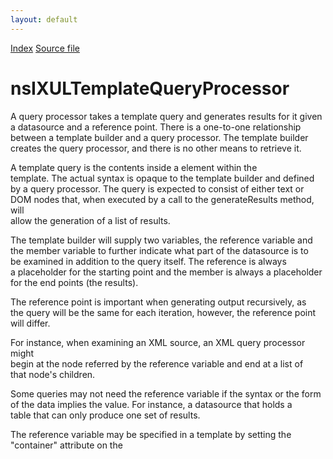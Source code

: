 ```yaml
---
layout: default
---
```

<div id='links'><a href="../index.html">Index</a>
<a href="http://dxr.mozilla.org/mozilla-central/source/dom/xul/templates/nsIXULTemplateQueryProcessor.idl">Source file</a>
</div>

# nsIXULTemplateQueryProcessor #
  
A query processor takes a template query and generates results for it given  
a datasource and a reference point. There is a one-to-one relationship  
between a template builder and a query processor. The template builder  
creates the query processor, and there is no other means to retrieve it.  
  
A template query is the contents inside a <query> element within the  
template. The actual syntax is opaque to the template builder and defined  
by a query processor. The query is expected to consist of either text or  
DOM nodes that, when executed by a call to the generateResults method, will  
allow the generation of a list of results.  
  
The template builder will supply two variables, the reference variable and  
the member variable to further indicate what part of the datasource is to  
be examined in addition to the query itself. The reference is always  
a placeholder for the starting point and the member is always a placeholder  
for the end points (the results).  
  
The reference point is important when generating output recursively, as  
the query will be the same for each iteration, however, the reference point  
will differ.  
  
For instance, when examining an XML source, an XML query processor might  
begin at the node referred by the reference variable and end at a list of  
that node's children.  
  
Some queries may not need the reference variable if the syntax or the form  
of the data implies the value. For instance, a datasource that holds a  
table that can only produce one set of results.  
  
The reference variable may be specified in a template by setting the  
"container" attribute on the <template> element to the variable to use. The  
member variable may be specified in a similar way using the "member"  
attribute, or it may be specified in the first <action> body in the  
template as the value of a uri attribute on an element. A breadth-first  
search of the first action is performed to find this element.  
  
If unspecified, the default value of the reference variable is ?uri.  
  
For example, a query might have the following syntax:  
  
(?id, ?name, ?url) from Bookmarks where parentfolder = ?start  
  
This query might generate a result for each bookmark within a given folder.  
The variable ?start would be the reference variable, while the variable ?id  
would be the member variable, since it is the unique value that identifies  
a result. Each result will have the four variables referred to defined for  
it and the values may be retrieved using the result's getBindingFor and  
getBindingObjectFor methods.  
  
The template builder must call initializeForBuilding before the other  
methods, except for translateRef. The builder will then call compileQuery  
for each query in the template to compile the queries. When results need  
to be generated, the builder will call generateResults. The  
initializeForBuilding, compileQuery and addBinding methods may not be  
called after generateResults has been called until the builder indicates  
that the generated output is being removed by calling the done method.  
  
Currently, the datasource supplied to the methods will always be an  
nsIRDFDataSource or a DOM node, and will always be the same one in between  
calls to initializeForBuilding and done.  
  

## Methods ##

### getDatasource(aDataSources, aRootNode, aIsTrusted, aBuilder, aShouldDelayBuilding) ###
  
Retrieve the datasource to use for the query processor. The list of  
datasources in a template is specified using the datasources attribute as  
a space separated list of URIs. This list is processed by the builder and  
supplied to the query processor in the aDataSources array as a list of  
nsIURI objects or nsIDOMNode objects. This method may return an object  
corresponding to these URIs and the builder will supply this object to  
other query processor methods. For example, for an XML source, the  
datasource might be an nsIDOMNode.  
  
All of these URIs are checked by the builder so it is safe to use them,  
however note that a URI that redirects may still needs to be checked to  
ensure that the document containing aRootNode may access it. This is the  
responsibility of the query processor if it needs to load the content of  
the URI.  
  
If the query processor needs to load the datasource asynchronously, it  
may set the aShouldDelayBuilding returned parameter to true to delay  
building the template content, and call the builder's Rebuild method when  
the data is available.  
  
  

#### Parameters ####

<table>

<tr>
<td>aDataSources</td>
<td>the list of nsIURI objects and/or nsIDOMNode objects  
</td>
</tr>

<tr>
<td>aRootNode</td>
<td>the root node the builder is attached to  
</td>
</tr>

<tr>
<td>aIsTrusted</td>
<td>true if the template is in a trusted document  
</td>
</tr>

<tr>
<td>aBuilder</td>
<td>the template builder  
</td>
</tr>

<tr>
<td>aShouldDelayBuilding</td>
<td>[out] whether the builder should wait to  
                                  build the content or not  
</td>
</tr>

</table>

#### Returns ####

<table>

<tr>
<td>a datasource object  
</td>
</tr>

</table>

### initializeForBuilding(aDatasource, aBuilder, aRootNode) ###
  
Initialize for query generation. This will be called before the rules are  
processed and whenever the template is rebuilt. This method must be  
called once before any of the other query processor methods except for  
translateRef.  
  
  
@throws NS_ERROR_INVALID_ARG if the datasource is not supported or  
        NS_ERROR_UNEXPECTED if generateResults has already been called.  
  

#### Parameters ####

<table>

<tr>
<td>aDatasource</td>
<td>datasource for the data  
</td>
</tr>

<tr>
<td>aBuilder</td>
<td>the template builder  
</td>
</tr>

<tr>
<td>aRootNode</td>
<td>the root node the builder is attached to  
</td>
</tr>

</table>

### done() ###
  
Called when the template builder is being destroyed so that the query  
processor can clean up any state. The query processor should remove as  
much state as possible, such as results or references to the builder.  
This method will also be called when the template is going to be rebuilt.  
  

### compileQuery(aBuilder, aQuery, aRefVariable, aMemberVariable) ###
  
Compile a query from a node. The result of this function will later be  
passed to generateResults for result generation. If null is returned,  
the query will be ignored.  
  
The template builder will call this method once for each query within  
the template, before any results can be generated using generateResults,  
but after initializeForBuilding has been called. This method should not  
be called again for the same query unless the template is rebuilt.  
  
The reference variable may be used by the query processor as a  
placeholder for the reference point, or starting point in the query.  
  
The member variable is determined from the member attribute on the  
template, or from the uri in the first action's rule if that attribute is  
not present. A rule processor may use the member variable as a hint to  
indicate what variable is expected to contain the results.  
  
  
  

#### Parameters ####

<table>

<tr>
<td>aBuilder</td>
<td>the template builder  
</td>
</tr>

<tr>
<td>aQuery</td>
<td><query> node to compile  
</td>
</tr>

<tr>
<td>aRefVariable</td>
<td>the reference variable  
</td>
</tr>

<tr>
<td>aMemberVariable</td>
<td>the member variable  
</td>
</tr>

</table>

#### Returns ####

<table>

<tr>
<td>a compiled query object  
</td>
</tr>

</table>

### generateResults(aDatasource, aRef, aQuery) ###
  
Generate the results of a query and return them in an enumerator. The  
enumerator must contain nsIXULTemplateResult objects. If there are no  
results, an empty enumerator must be returned.  
  
The datasource will be the same as the one passed to the earlier  
initializeForBuilding method. The context reference (aRef) is a reference  
point used when calculating results.  
  
The value of aQuery must be the result of a previous call to compileQuery  
from this query processor. This method may be called multiple times,  
typically with different values for aRef.  
  
  
  
@throws NS_ERROR_INVALID_ARG if aQuery is invalid  
  

#### Parameters ####

<table>

<tr>
<td>aDatasource</td>
<td>datasource for the data  
</td>
</tr>

<tr>
<td>aRef</td>
<td>context reference value used as a starting point  
</td>
</tr>

<tr>
<td>aQuery</td>
<td>the compiled query returned from query compilation  
</td>
</tr>

</table>

#### Returns ####

<table>

<tr>
<td>an enumerator of nsIXULTemplateResult objects as the results  
</td>
</tr>

</table>

### addBinding(aRuleNode, aVar, aRef, aExpr) ###
  
Add a variable binding for a particular rule. A binding allows an  
additional variable to be set for a result, outside of those defined  
within the query. These bindings are always optional, in that they will  
never affect the results generated.  
  
This function will never be called after generateResults. Any bindings  
that were added should be applied to each result when the result's  
ruleMatched method is called, since the bindings are different for each  
rule.  
  
The reference aRef may be used to determine the reference when  
calculating the value for the binding, for example when a value should  
depend on the value of another variable.  
  
The syntax of the expression aExpr is defined by the query processor. If  
the syntax is invalid, the binding should be ignored. Only fatal errors  
should be thrown, or NS_ERROR_UNEXPECTED if generateResults has already  
been called.  
  
As an example, if the reference aRef is the variable '?count' which  
holds the value 5, and the expression aExpr is the string '+2', the value  
of the variable aVar would be 7, assuming the query processor considers  
the syntax '+2' to mean add two to the reference.  
  
  

#### Parameters ####

<table>

<tr>
<td>aRuleNode</td>
<td>rule to add the binding to  
</td>
</tr>

<tr>
<td>aVar</td>
<td>variable that will be bound  
</td>
</tr>

<tr>
<td>aRef</td>
<td>variable that holds reference value  
</td>
</tr>

<tr>
<td>aExpr</td>
<td>expression used to compute the value to assign  
</td>
</tr>

</table>

### translateRef(aDatasource, aRefString) ###
  
Translate a ref attribute string into a result. This is used as the  
reference point by the template builder when generating the first level  
of content. For recursive generation, the result from the parent  
generation phase will be used directly as the reference so a translation  
is not needed. This allows all levels to be generated using objects that  
all implement the nsIXULTemplateResult interface.  
  
This method may be called before initializeForBuilding, so the  
implementation may use the supplied datasource if it is needed to  
translate the reference.  
  
  
  

#### Parameters ####

<table>

<tr>
<td>aDatasource</td>
<td>datasource for the data  
</td>
</tr>

<tr>
<td>aRefString</td>
<td>the ref attribute string  
</td>
</tr>

</table>

#### Returns ####

<table>

<tr>
<td>the translated ref  
</td>
</tr>

</table>

### compareResults(aLeft, aRight, aVar, aSortHints) ###
  
Compare two results to determine their order, used when sorting results.  
This method should return -1 when the left result is less than the right,  
0 if both are equivalent, and 1 if the left is greater than the right.  
The comparison should only consider the values for the specified  
variable.  
  
If the comparison variable is null, the results may be  
sorted in a natural order, for instance, based on the order the data in  
stored in the datasource.  
  
The sort hints are the flags in nsIXULSortService.  
  
This method must only be called with results that were created by this  
query processor.  
  
  
  

#### Parameters ####

<table>

<tr>
<td>aLeft</td>
<td>the left result to compare  
</td>
</tr>

<tr>
<td>aRight</td>
<td>the right result to compare  
</td>
</tr>

<tr>
<td>aVar</td>
<td>variable to compare  
</td>
</tr>

<tr>
<td>returns</td>
<td>-1 if less, 0 if equal, or 1 if greater  
</td>
</tr>

</table>
